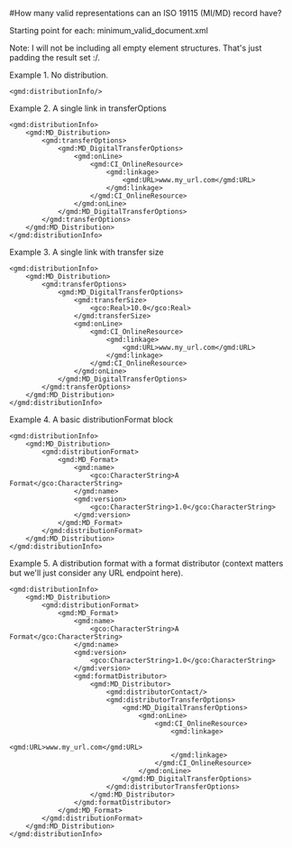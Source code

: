 #How many valid representations can an ISO 19115 (MI/MD) record have?


Starting point for each: minimum_valid_document.xml

Note: I will not be including all empty element structures. That's just padding the result set :/.

Example 1. No distribution.

```
<gmd:distributionInfo/>
```

Example 2. A single link in transferOptions 

```
<gmd:distributionInfo>
    <gmd:MD_Distribution>
        <gmd:transferOptions>
            <gmd:MD_DigitalTransferOptions>
                <gmd:onLine>
                    <gmd:CI_OnlineResource>
                        <gmd:linkage>
                            <gmd:URL>www.my_url.com</gmd:URL>
                        </gmd:linkage>
                    </gmd:CI_OnlineResource>
                </gmd:onLine>
            </gmd:MD_DigitalTransferOptions>
        </gmd:transferOptions>
    </gmd:MD_Distribution>
</gmd:distributionInfo>
```

Example 3. A single link with transfer size

```
<gmd:distributionInfo>
    <gmd:MD_Distribution>
        <gmd:transferOptions>
            <gmd:MD_DigitalTransferOptions>
                <gmd:transferSize>
                    <gco:Real>10.0</gco:Real>
                </gmd:transferSize>
                <gmd:onLine>
                    <gmd:CI_OnlineResource>
                        <gmd:linkage>
                            <gmd:URL>www.my_url.com</gmd:URL>
                        </gmd:linkage>
                    </gmd:CI_OnlineResource>
                </gmd:onLine>
            </gmd:MD_DigitalTransferOptions>
        </gmd:transferOptions>
    </gmd:MD_Distribution>
</gmd:distributionInfo>
```

Example 4. A basic distributionFormat block

```
<gmd:distributionInfo>
    <gmd:MD_Distribution>
        <gmd:distributionFormat>
            <gmd:MD_Format>
                <gmd:name>
                    <gco:CharacterString>A Format</gco:CharacterString>
                </gmd:name>
                <gmd:version>
                    <gco:CharacterString>1.0</gco:CharacterString>
                </gmd:version>
            </gmd:MD_Format>
        </gmd:distributionFormat>
    </gmd:MD_Distribution>
</gmd:distributionInfo>
```

Example 5. A distribution format with a format distributor (context matters but we'll just consider any URL endpoint here).

```
<gmd:distributionInfo>
    <gmd:MD_Distribution>
        <gmd:distributionFormat>
            <gmd:MD_Format>
                <gmd:name>
                    <gco:CharacterString>A Format</gco:CharacterString>
                </gmd:name>
                <gmd:version>
                    <gco:CharacterString>1.0</gco:CharacterString>
                </gmd:version>
                <gmd:formatDistributor>
                    <gmd:MD_Distributor>
                        <gmd:distributorContact/>
                        <gmd:distributorTransferOptions>
                            <gmd:MD_DigitalTransferOptions>
                                <gmd:onLine>
                                    <gmd:CI_OnlineResource>
                                        <gmd:linkage>
                                            <gmd:URL>www.my_url.com</gmd:URL>
                                        </gmd:linkage>
                                    </gmd:CI_OnlineResource>
                                </gmd:onLine>
                            </gmd:MD_DigitalTransferOptions>
                        </gmd:distributorTransferOptions>
                    </gmd:MD_Distributor>
                </gmd:formatDistributor>
            </gmd:MD_Format>
        </gmd:distributionFormat>
    </gmd:MD_Distribution>
</gmd:distributionInfo>
```



